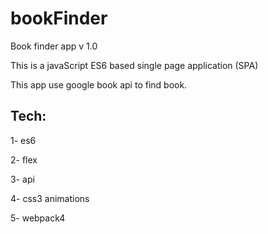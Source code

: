 # bookFinder

Book finder app v 1.0

This is a javaScript ES6 based  single page application (SPA)


This app use google book api to find book.

Tech:
------------------------
1- es6   

2- flex

3- api

4- css3 animations

5- webpack4


